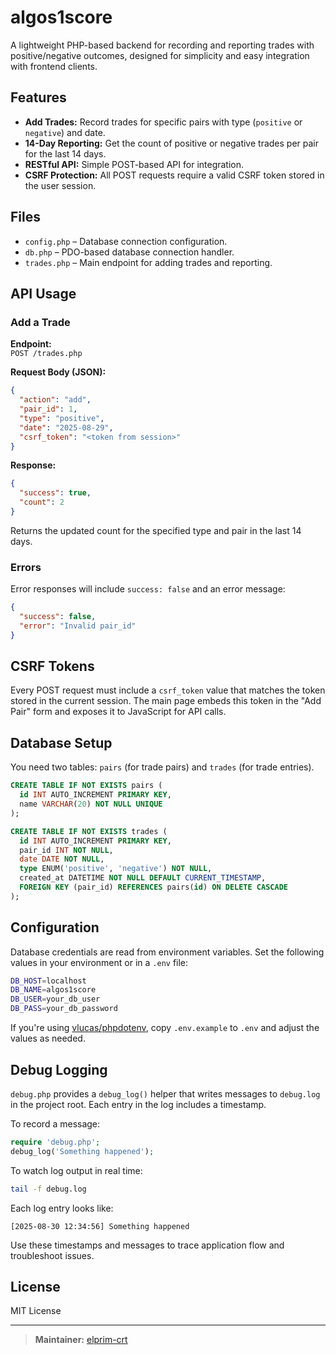 # algos1score

A lightweight PHP-based backend for recording and reporting trades with positive/negative outcomes, designed for simplicity and easy integration with frontend clients.

## Features

- **Add Trades:** Record trades for specific pairs with type (`positive` or `negative`) and date.
- **14-Day Reporting:** Get the count of positive or negative trades per pair for the last 14 days.
- **RESTful API:** Simple POST-based API for integration.
- **CSRF Protection:** All POST requests require a valid CSRF token stored in the user session.

## Files

- `config.php` – Database connection configuration.
- `db.php` – PDO-based database connection handler.
- `trades.php` – Main endpoint for adding trades and reporting.
  
## API Usage

### Add a Trade

**Endpoint:**  
`POST /trades.php`  

**Request Body (JSON):**
```json
{
  "action": "add",
  "pair_id": 1,
  "type": "positive",
  "date": "2025-08-29",
  "csrf_token": "<token from session>"
}
```

**Response:**
```json
{
  "success": true,
  "count": 2
}
```
Returns the updated count for the specified type and pair in the last 14 days.

### Errors

Error responses will include `success: false` and an error message:
```json
{
  "success": false,
  "error": "Invalid pair_id"
}
```

## CSRF Tokens

Every POST request must include a `csrf_token` value that matches the token stored in the current session. The main page embeds this token in the "Add Pair" form and exposes it to JavaScript for API calls.

## Database Setup

You need two tables: `pairs` (for trade pairs) and `trades` (for trade entries).

```sql
CREATE TABLE IF NOT EXISTS pairs (
  id INT AUTO_INCREMENT PRIMARY KEY,
  name VARCHAR(20) NOT NULL UNIQUE
);

CREATE TABLE IF NOT EXISTS trades (
  id INT AUTO_INCREMENT PRIMARY KEY,
  pair_id INT NOT NULL,
  date DATE NOT NULL,
  type ENUM('positive', 'negative') NOT NULL,
  created_at DATETIME NOT NULL DEFAULT CURRENT_TIMESTAMP,
  FOREIGN KEY (pair_id) REFERENCES pairs(id) ON DELETE CASCADE
);
```

## Configuration

Database credentials are read from environment variables. Set the following values in your environment or in a `.env` file:

```bash
DB_HOST=localhost
DB_NAME=algos1score
DB_USER=your_db_user
DB_PASS=your_db_password
```

If you're using [vlucas/phpdotenv](https://github.com/vlucas/phpdotenv), copy `.env.example` to `.env` and adjust the values as needed.

## Debug Logging

`debug.php` provides a `debug_log()` helper that writes messages to `debug.log` in the project root. Each entry in the log includes a timestamp.

To record a message:

```php
require 'debug.php';
debug_log('Something happened');
```

To watch log output in real time:

```bash
tail -f debug.log
```

Each log entry looks like:

```
[2025-08-30 12:34:56] Something happened
```

Use these timestamps and messages to trace application flow and troubleshoot issues.

## License

MIT License

---

> **Maintainer:** [elprim-crt](https://github.com/elprim-crt)

